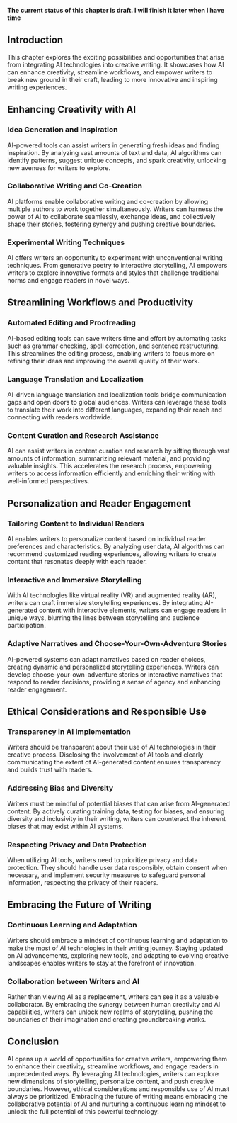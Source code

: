 **The current status of this chapter is draft. I will finish it later when I have time**

Introduction
------------

This chapter explores the exciting possibilities and opportunities that arise from integrating AI technologies into creative writing. It showcases how AI can enhance creativity, streamline workflows, and empower writers to break new ground in their craft, leading to more innovative and inspiring writing experiences.

Enhancing Creativity with AI
----------------------------

### Idea Generation and Inspiration

AI-powered tools can assist writers in generating fresh ideas and finding inspiration. By analyzing vast amounts of text and data, AI algorithms can identify patterns, suggest unique concepts, and spark creativity, unlocking new avenues for writers to explore.

### Collaborative Writing and Co-Creation

AI platforms enable collaborative writing and co-creation by allowing multiple authors to work together simultaneously. Writers can harness the power of AI to collaborate seamlessly, exchange ideas, and collectively shape their stories, fostering synergy and pushing creative boundaries.

### Experimental Writing Techniques

AI offers writers an opportunity to experiment with unconventional writing techniques. From generative poetry to interactive storytelling, AI empowers writers to explore innovative formats and styles that challenge traditional norms and engage readers in novel ways.

Streamlining Workflows and Productivity
---------------------------------------

### Automated Editing and Proofreading

AI-based editing tools can save writers time and effort by automating tasks such as grammar checking, spell correction, and sentence restructuring. This streamlines the editing process, enabling writers to focus more on refining their ideas and improving the overall quality of their work.

### Language Translation and Localization

AI-driven language translation and localization tools bridge communication gaps and open doors to global audiences. Writers can leverage these tools to translate their work into different languages, expanding their reach and connecting with readers worldwide.

### Content Curation and Research Assistance

AI can assist writers in content curation and research by sifting through vast amounts of information, summarizing relevant material, and providing valuable insights. This accelerates the research process, empowering writers to access information efficiently and enriching their writing with well-informed perspectives.

Personalization and Reader Engagement
-------------------------------------

### Tailoring Content to Individual Readers

AI enables writers to personalize content based on individual reader preferences and characteristics. By analyzing user data, AI algorithms can recommend customized reading experiences, allowing writers to create content that resonates deeply with each reader.

### Interactive and Immersive Storytelling

With AI technologies like virtual reality (VR) and augmented reality (AR), writers can craft immersive storytelling experiences. By integrating AI-generated content with interactive elements, writers can engage readers in unique ways, blurring the lines between storytelling and audience participation.

### Adaptive Narratives and Choose-Your-Own-Adventure Stories

AI-powered systems can adapt narratives based on reader choices, creating dynamic and personalized storytelling experiences. Writers can develop choose-your-own-adventure stories or interactive narratives that respond to reader decisions, providing a sense of agency and enhancing reader engagement.

Ethical Considerations and Responsible Use
------------------------------------------

### Transparency in AI Implementation

Writers should be transparent about their use of AI technologies in their creative process. Disclosing the involvement of AI tools and clearly communicating the extent of AI-generated content ensures transparency and builds trust with readers.

### Addressing Bias and Diversity

Writers must be mindful of potential biases that can arise from AI-generated content. By actively curating training data, testing for biases, and ensuring diversity and inclusivity in their writing, writers can counteract the inherent biases that may exist within AI systems.

### Respecting Privacy and Data Protection

When utilizing AI tools, writers need to prioritize privacy and data protection. They should handle user data responsibly, obtain consent when necessary, and implement security measures to safeguard personal information, respecting the privacy of their readers.

Embracing the Future of Writing
-------------------------------

### Continuous Learning and Adaptation

Writers should embrace a mindset of continuous learning and adaptation to make the most of AI technologies in their writing journey. Staying updated on AI advancements, exploring new tools, and adapting to evolving creative landscapes enables writers to stay at the forefront of innovation.

### Collaboration between Writers and AI

Rather than viewing AI as a replacement, writers can see it as a valuable collaborator. By embracing the synergy between human creativity and AI capabilities, writers can unlock new realms of storytelling, pushing the boundaries of their imagination and creating groundbreaking works.

Conclusion
----------

AI opens up a world of opportunities for creative writers, empowering them to enhance their creativity, streamline workflows, and engage readers in unprecedented ways. By leveraging AI technologies, writers can explore new dimensions of storytelling, personalize content, and push creative boundaries. However, ethical considerations and responsible use of AI must always be prioritized. Embracing the future of writing means embracing the collaborative potential of AI and nurturing a continuous learning mindset to unlock the full potential of this powerful technology.

